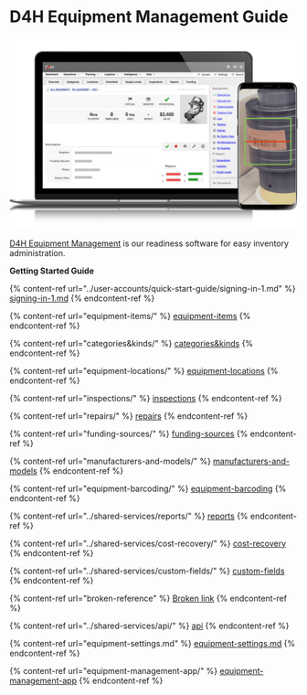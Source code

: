 # D4H Equipment Management Guide

![](<../.gitbook/assets/equipment management overview.png>)

[D4H Equipment Management](https://d4htechnologies.com/equipment-management) is our readiness software for easy inventory administration.

**Getting Started Guide**

{% content-ref url="../user-accounts/quick-start-guide/signing-in-1.md" %}
[signing-in-1.md](../user-accounts/quick-start-guide/signing-in-1.md)
{% endcontent-ref %}

{% content-ref url="equipment-items/" %}
[equipment-items](equipment-items/)
{% endcontent-ref %}

{% content-ref url="categories&kinds/" %}
[categories\&kinds](categories\&kinds/)
{% endcontent-ref %}

{% content-ref url="equipment-locations/" %}
[equipment-locations](equipment-locations/)
{% endcontent-ref %}

{% content-ref url="inspections/" %}
[inspections](inspections/)
{% endcontent-ref %}

{% content-ref url="repairs/" %}
[repairs](repairs/)
{% endcontent-ref %}

{% content-ref url="funding-sources/" %}
[funding-sources](funding-sources/)
{% endcontent-ref %}

{% content-ref url="manufacturers-and-models/" %}
[manufacturers-and-models](manufacturers-and-models/)
{% endcontent-ref %}

{% content-ref url="equipment-barcoding/" %}
[equipment-barcoding](equipment-barcoding/)
{% endcontent-ref %}

{% content-ref url="../shared-services/reports/" %}
[reports](../shared-services/reports/)
{% endcontent-ref %}

{% content-ref url="../shared-services/cost-recovery/" %}
[cost-recovery](../shared-services/cost-recovery/)
{% endcontent-ref %}

{% content-ref url="../shared-services/custom-fields/" %}
[custom-fields](../shared-services/custom-fields/)
{% endcontent-ref %}

{% content-ref url="broken-reference" %}
[Broken link](broken-reference)
{% endcontent-ref %}

{% content-ref url="../shared-services/api/" %}
[api](../shared-services/api/)
{% endcontent-ref %}

{% content-ref url="equipment-settings.md" %}
[equipment-settings.md](equipment-settings.md)
{% endcontent-ref %}

{% content-ref url="equipment-management-app/" %}
[equipment-management-app](equipment-management-app/)
{% endcontent-ref %}
